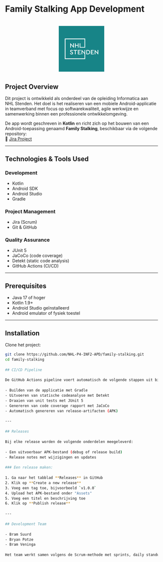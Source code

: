 # Family Stalking App Development
<h1 align="center">
  <a href="https://www.nhlstenden.com/"><img src="nhl.png" alt="NHL Logo" height="150"></a>
</h1>

## Project Overview  
Dit project is ontwikkeld als onderdeel van de opleiding Informatica aan NHL Stenden. Het doel is het realiseren van een mobiele Android-applicatie in teamverband met focus op softwarekwaliteit, agile werkwijze en samenwerking binnen een professionele ontwikkelomgeving.  

De app wordt geschreven in **Kotlin** en richt zich op het bouwen van een Android-toepassing genaamd **Family Stalking**, beschikbaar via de volgende repository:  
🔗 [Jira Project](https://student-team-app-development.atlassian.net/jira/software/projects/FS/list?selectedIssue=FS-16)

---

## Technologies & Tools Used  

### Development  
- Kotlin  
- Android SDK  
- Android Studio  
- Gradle  

### Project Management  
- Jira (Scrum)  
- Git & GitHub  

### Quality Assurance  
- JUnit 5  
- JaCoCo (code coverage)  
- Detekt (static code analysis)  
- GitHub Actions (CI/CD)

---

## Prerequisites  
- Java 17 of hoger  
- Kotlin 1.9+  
- Android Studio geïnstalleerd  
- Android emulator of fysiek toestel  

---

## Installation  

Clone het project:
```bash
git clone https://github.com/NHL-P4-INF2-APD/family-stalking.git
cd family-stalking

## CI/CD Pipeline

De GitHub Actions pipeline voert automatisch de volgende stappen uit bij elke push of pull request:

- Builden van de applicatie met Gradle  
- Uitvoeren van statische codeanalyse met Detekt  
- Draaien van unit tests met JUnit 5  
- Genereren van code coverage rapport met JaCoCo  
- Automatisch genereren van release-artifacten (APK)

---

## Releases

Bij elke release worden de volgende onderdelen meegeleverd:

- Een uitvoerbaar APK-bestand (debug of release build)  
- Release notes met wijzigingen en updates  

### Een release maken:

1. Ga naar het tabblad **Releases** in GitHub  
2. Klik op **Create a new release**  
3. Voeg een tag toe, bijvoorbeeld `v1.0.0`  
4. Upload het APK-bestand onder "Assets"  
5. Voeg een titel en beschrijving toe  
6. Klik op **Publish release**

---

## Development Team

- Bram Suurd  
- Bryan Potze  
- Bram Veninga  

Het team werkt samen volgens de Scrum-methode met sprints, daily standups en sprint reviews, ondersteund door Jira.

